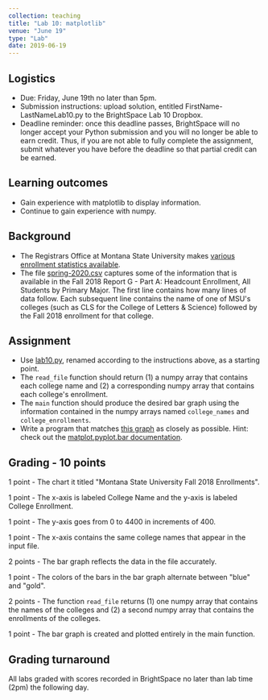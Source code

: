 ```yaml
---
collection: teaching
title: "Lab 10: matplotlib"
venue: "June 19"
type: "Lab"
date: 2019-06-19
---
```


## Logistics
* Due: Friday, June 19th no later than 5pm.
* Submission instructions: upload solution,
entitled FirstName-LastNameLab10.py
to the BrightSpace Lab 10 Dropbox.
* Deadline reminder: once this deadline passes, BrightSpace will no longer accept your Python
submission and you will no longer be able to earn credit. Thus, if you are not able to fully
complete the assignment, submit whatever you have before the deadline so that partial credit can be earned.

## Learning outcomes
* Gain experience with matplotlib to display information.
* Continue to gain experience with numpy.

## Background
* The Registrars Office at Montana State University makes [various enrollment statistics available](http://www.montana.edu/opa/enrollment/index.html).
* The file [spring-2020.csv](https://lgw2.github.io/teaching/csci127-summer-2020/labs/spring-2020.csv) captures some of
the information that is available in the Fall 2018 Report G - Part A: Headcount Enrollment, All Students by Primary Major.
The first line contains how many lines of data follow. Each subsequent line contains the name of one of MSU's colleges
(such as CLS for the College of Letters & Science) followed by the Fall 2018 enrollment for that college.

## Assignment
* Use [lab10.py](https://lgw2.github.io/teaching/csci127-summer-2019/labs/lab10.py), renamed according to the instructions above,
as a starting point.
* The `read_file` function should return (1) a numpy array that contains each college name and (2) a
corresponding numpy array that contains each college's enrollment.
* The `main` function should produce the desired bar graph using the information contained in the numpy
arrays named `college_names` and `college_enrollments`.
* Write a program that matches [this graph](https://lgw2.github.io/teaching/csci127-summer-2019/labs/lab10.png) as closely as possible. Hint: check out the [matplot.pyplot.bar documentation](https://matplotlib.org/3.1.0/api/_as_gen/matplotlib.pyplot.bar.html).

## Grading - 10 points
1 point - The chart it titled "Montana State University Fall 2018 Enrollments".

1 point - The x-axis is labeled College Name and the y-axis is labeled College Enrollment.

1 point - The y-axis goes from 0 to 4400 in increments of 400.

1 point - The x-axis contains the same college names that appear in the input file.

2 points - The bar graph reflects the data in the file accurately.

1 point - The colors of the bars in the bar graph alternate between "blue" and "gold".

2 points - The function `read_file` returns (1) one numpy array that contains the names of the colleges
and (2) a second numpy array that contains the enrollments of the colleges.

1 point - The bar graph is created and plotted entirely in the main function.

## Grading turnaround
All labs graded with scores recorded in BrightSpace no later than lab time (2pm) the following day.
